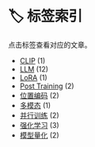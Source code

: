 # 🏷️ 标签索引

点击标签查看对应的文章。

- [CLIP](./clip.md) (1)
- [LLM](./llm.md) (12)
- [LoRA](./lora.md) (1)
- [Post Training](./post-training.md) (2)
- [位置编码](./位置编码.md) (2)
- [多模态](./多模态.md) (1)
- [并行训练](./并行训练.md) (2)
- [强化学习](./强化学习.md) (3)
- [模型量化](./模型量化.md) (2)

